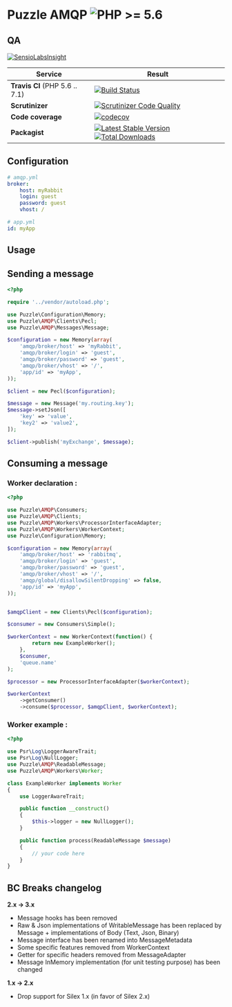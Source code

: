 Puzzle AMQP  ![PHP >= 5.6](https://img.shields.io/badge/php-%3E%3D%205.6-blue.svg)
===========

QA
--

[![SensioLabsInsight](https://insight.sensiolabs.com/projects/d18675cd-9850-4115-af23-b1afa8a859bc/big.png)](https://insight.sensiolabs.com/projects/d18675cd-9850-4115-af23-b1afa8a859bc)

Service | Result
--- | ---
**Travis CI** (PHP 5.6 .. 7.1) | [![Build Status](https://travis-ci.org/puzzle-org/amqp.svg?branch=master)](https://travis-ci.org/puzzle-org/amqp)
**Scrutinizer** | [![Scrutinizer Code Quality](https://scrutinizer-ci.com/g/puzzle-org/amqp/badges/quality-score.png?b=master)](https://scrutinizer-ci.com/g/puzzle-org/amqp/?branch=master)
**Code coverage** | [![codecov](https://codecov.io/gh/puzzle-org/amqp/branch/master/graph/badge.svg)](https://codecov.io/gh/puzzle-org/amqp)
**Packagist** | [![Latest Stable Version](https://poser.pugx.org/puzzle/amqp/v/stable.png)](https://packagist.org/packages/puzzle/amqp) [![Total Downloads](https://poser.pugx.org/puzzle/amqp/downloads.svg)](https://packagist.org/packages/puzzle/amqp)


Configuration
-------------

```yml
# amqp.yml
broker:
    host: myRabbit
    login: guest
    password: guest
    vhost: /

# app.yml
id: myApp
```

Usage
-----
## Sending a message

```php
<?php

require '../vendor/autoload.php';

use Puzzle\Configuration\Memory;
use Puzzle\AMQP\Clients\Pecl;
use Puzzle\AMQP\Messages\Message;

$configuration = new Memory(array(
    'amqp/broker/host' => 'myRabbit',
    'amqp/broker/login' => 'guest',
    'amqp/broker/password' => 'guest',
    'amqp/broker/vhost' => '/',
    'app/id' => 'myApp',
));

$client = new Pecl($configuration);

$message = new Message('my.routing.key');
$message->setJson([
    'key' => 'value',
    'key2' => 'value2',
]);

$client->publish('myExchange', $message);
```
## Consuming a message

### Worker declaration :
```php
<?php

use Puzzle\AMQP\Consumers;
use Puzzle\AMQP\Clients;
use Puzzle\AMQP\Workers\ProcessorInterfaceAdapter;
use Puzzle\AMQP\Workers\WorkerContext;
use Puzzle\Configuration\Memory;

$configuration = new Memory(array(
    'amqp/broker/host' => 'rabbitmq',
    'amqp/broker/login' => 'guest',
    'amqp/broker/password' => 'guest',
    'amqp/broker/vhost' => '/',
    'amqp/global/disallowSilentDropping' => false,
    'app/id' => 'myApp',
));


$amqpClient = new Clients\Pecl($configuration);

$consumer = new Consumers\Simple();

$workerContext = new WorkerContext(function() {
        return new ExampleWorker();
    },
    $consumer,
    'queue.name'
);

$processor = new ProcessorInterfaceAdapter($workerContext);

$workerContext
    ->getConsumer()
    ->consume($processor, $amqpClient, $workerContext);
```
### Worker example :
```php
<?php

use Psr\Log\LoggerAwareTrait;
use Psr\Log\NullLogger;
use Puzzle\AMQP\ReadableMessage;
use Puzzle\AMQP\Workers\Worker;

class ExampleWorker implements Worker
{
    use LoggerAwareTrait;

    public function __construct()
    {
        $this->logger = new NullLogger();
    }

    public function process(ReadableMessage $message)
    {
        // your code here
    }
}
```

BC Breaks changelog
-------------------

**2.x -> 3.x**

 - Message hooks has been removed
 - Raw & Json implementations of WritableMessage has been replaced by Message + implementations of Body (Text, Json, Binary)
 - Message interface has been renamed into MessageMetadata
 - Some specific features removed from WorkerContext
 - Getter for specific headers removed from MessageAdapter
 - Message InMemory implementation (for unit testing purpose) has been changed

**1.x -> 2.x**

 - Drop support for Silex 1.x (in favor of Silex 2.x)
